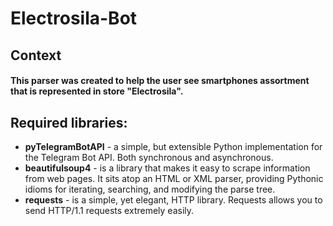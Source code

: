 # Electrosila-Bot
## Context
#### This parser was created to help the user see smartphones assortment that is represented in store "Electrosila".
## Required libraries:
- __pyTelegramBotAPI__ - a simple, but extensible Python implementation for the Telegram Bot API. Both synchronous and asynchronous.
- __beautifulsoup4__ -  is a library that makes it easy to scrape information from web pages. It sits atop an HTML or XML parser, providing Pythonic idioms for iterating, searching, and modifying the parse tree.
- __requests__ - is a simple, yet elegant, HTTP library. Requests allows you to send HTTP/1.1 requests extremely easily.
